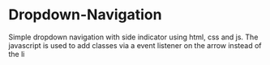 # Dropdown-Navigation
Simple dropdown navigation with side indicator using html, css and js. The javascript is used to add classes via a event listener on the arrow instead of the li
